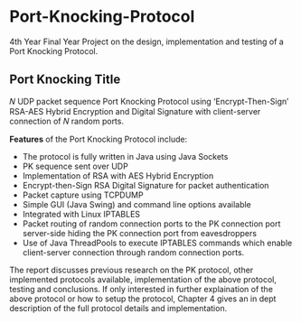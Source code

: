 # Port-Knocking-Protocol
4th Year Final Year Project on the design, implementation and testing of a Port Knocking Protocol.

## Port Knocking Title
𝑁 UDP packet sequence Port Knocking Protocol using ‘Encrypt-Then-Sign’ RSA-AES Hybrid Encryption and Digital Signature with client-server connection of 𝑁 random ports.

**Features** of the Port Knocking Protocol include:
  - The protocol is fully written in Java using Java Sockets
  - PK sequence sent over UDP
  - Implementation of RSA with AES Hybrid Encryption
  - Encrypt-then-Sign RSA Digital Signature for packet authentication
  - Packet capture using TCPDUMP
  - Simple GUI (Java Swing) and command line options available
  - Integrated with Linux IPTABLES
  - Packet routing of random connection ports to the PK connection port server-side hiding the PK connection port from eavesdroppers
  - Use of Java ThreadPools to execute IPTABLES commands which enable client-server connection through random connection ports.

The report discusses previous research on the PK protocol, other implemented protocols available, implementation of the above protocol, testing and conclusions. If only interested in further explaination of the above protocol or how to setup the protocol, Chapter 4 gives an in dept description of the full protocol details and implementation.
